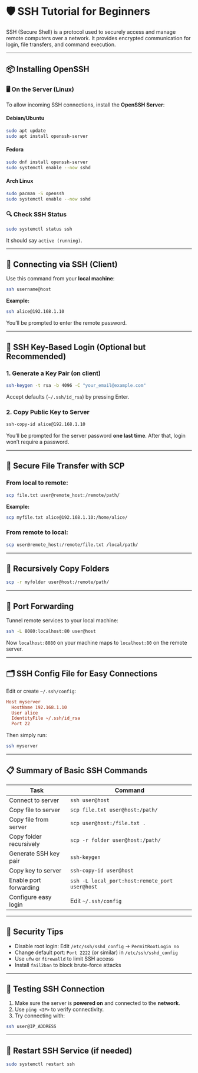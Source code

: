 # 🛡️ SSH Tutorial for Beginners

SSH (Secure Shell) is a protocol used to securely access and manage remote computers over a network. It provides encrypted communication for login, file transfers, and command execution.

---

## 📦 Installing OpenSSH

### 🖥️ On the Server (Linux)

To allow incoming SSH connections, install the **OpenSSH Server**:

#### Debian/Ubuntu

```bash
sudo apt update
sudo apt install openssh-server
```

#### Fedora

```bash
sudo dnf install openssh-server
sudo systemctl enable --now sshd
```

#### Arch Linux

```bash
sudo pacman -S openssh
sudo systemctl enable --now sshd
```

### 🔍 Check SSH Status

```bash
sudo systemctl status ssh
```

It should say `active (running)`.

---

## 🚀 Connecting via SSH (Client)

Use this command from your **local machine**:

```bash
ssh username@host
```

**Example:**

```bash
ssh alice@192.168.1.10
```

You’ll be prompted to enter the remote password.

---

## 🔐 SSH Key-Based Login (Optional but Recommended)

### 1. Generate a Key Pair (on client)

```bash
ssh-keygen -t rsa -b 4096 -C "your_email@example.com"
```

Accept defaults (`~/.ssh/id_rsa`) by pressing Enter.

### 2. Copy Public Key to Server

```bash
ssh-copy-id alice@192.168.1.10
```

You’ll be prompted for the server password **one last time**. After that, login won’t require a password.

---

## 📁 Secure File Transfer with SCP

### From local to remote:

```bash
scp file.txt user@remote_host:/remote/path/
```

**Example:**

```bash
scp myfile.txt alice@192.168.1.10:/home/alice/
```

### From remote to local:

```bash
scp user@remote_host:/remote/file.txt /local/path/
```

---

## 🔁 Recursively Copy Folders

```bash
scp -r myfolder user@host:/remote/path/
```

---

## 🔧 Port Forwarding

Tunnel remote services to your local machine:

```bash
ssh -L 8080:localhost:80 user@host
```

Now `localhost:8080` on your machine maps to `localhost:80` on the remote server.

---

## 🗂️ SSH Config File for Easy Connections

Edit or create `~/.ssh/config`:

```ini
Host myserver
  HostName 192.168.1.10
  User alice
  IdentityFile ~/.ssh/id_rsa
  Port 22
```

Then simply run:

```bash
ssh myserver
```

---

## 📋 Summary of Basic SSH Commands

| Task                    | Command                                        |
| ----------------------- | ---------------------------------------------- |
| Connect to server       | `ssh user@host`                                |
| Copy file to server     | `scp file.txt user@host:/path/`                |
| Copy file from server   | `scp user@host:/file.txt .`                    |
| Copy folder recursively | `scp -r folder user@host:/path/`               |
| Generate SSH key pair   | `ssh-keygen`                                   |
| Copy key to server      | `ssh-copy-id user@host`                        |
| Enable port forwarding  | `ssh -L local_port:host:remote_port user@host` |
| Configure easy login    | Edit `~/.ssh/config`                           |

---

## 🔐 Security Tips

* Disable root login: Edit `/etc/ssh/sshd_config` → `PermitRootLogin no`
* Change default port: `Port 2222` (or similar) in `/etc/ssh/sshd_config`
* Use `ufw` or `firewalld` to limit SSH access
* Install `fail2ban` to block brute-force attacks

---

## 🧪 Testing SSH Connection

1. Make sure the server is **powered on** and connected to the **network**.
2. Use `ping <IP>` to verify connectivity.
3. Try connecting with:

```bash
ssh user@IP_ADDRESS
```

---

## 🔄 Restart SSH Service (if needed)

```bash
sudo systemctl restart ssh
```


